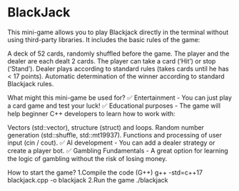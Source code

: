# BlackJack
This mini-game allows you to play Blackjack directly in the terminal without using third-party libraries. It includes the basic rules of the game:

A deck of 52 cards, randomly shuffled before the game. The player and the dealer are each dealt 2 cards. The player can take a card (‘Hit’) or stop (‘Stand’). Dealer plays according to standard rules (takes cards until he has < 17 points). Automatic determination of the winner according to standard Blackjack rules.

What might this mini-game be used for? ✅ Entertainment - You can just play a card game and test your luck! ✅ Educational purposes - The game will help beginner C++ developers to learn how to work with:

Vectors (std::vector), structure (struct) and loops. Random number generation (std::shuffle, std::mt19937). Functions and processing of user input (cin / cout). ✅ AI development - You can add a dealer strategy or create a player bot. ✅ Gambling Fundamentals - A great option for learning the logic of gambling without the risk of losing money.

How to start the game?
1.Compile the code (G++) g++ -std=c++17 blackjack.cpp -o blackjack
2.Run the game ./blackjack
